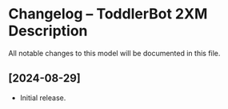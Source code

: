 # Changelog – ToddlerBot 2XM Description

All notable changes to this model will be documented in this file.

## [2024-08-29]

- Initial release.
